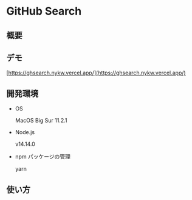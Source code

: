 # GitHub Search

## 概要

## デモ

[https://ghsearch.nykw.vercel.app/](https://ghsearch.nykw.vercel.app/)

## 開発環境

- OS

  MacOS Big Sur 11.2.1

- Node.js

  v14.14.0

- npm パッケージの管理

  yarn

## 使い方
